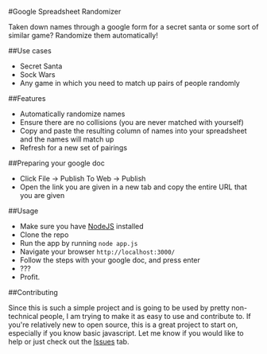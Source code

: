 #Google Spreadsheet Randomizer

Taken down names through a google form for a secret santa or some sort of similar game? Randomize them automatically!

##Use cases
 - Secret Santa
 - Sock Wars
 - Any game in which you need to match up pairs of people randomly

##Features
 - Automatically randomize names
 - Ensure there are no collisions (you are never matched with yourself)
 - Copy and paste the resulting column of names into your spreadsheet and the names will match up
 - Refresh for a new set of pairings

##Preparing your google doc
 - Click File -> Publish To Web -> Publish
 - Open the link you are given in a new tab and copy the entire URL that you are given

##Usage
 - Make sure you have [NodeJS](https://nodejs.org/en/) installed
 - Clone the repo
 - Run the app by running `node app.js`
 - Navigate your browser `http://localhost:3000/`
 - Follow the steps with your google doc, and press enter
 - ???
 - Profit.

##Contributing

Since this is such a simple project and is going to be used by pretty non-technical people, I am trying to make it as easy to use and contribute to. If you're relatively new to open source, this is a great project to start on, especially if you know basic javascript. Let me know if you would like to help or just check out the [Issues](https://github.com/2016rshah/secret-santa/issues) tab. 